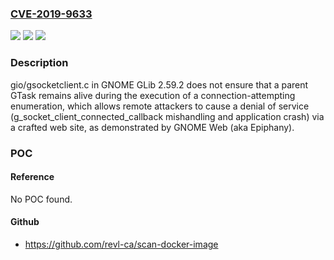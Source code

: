 ### [CVE-2019-9633](https://cve.mitre.org/cgi-bin/cvename.cgi?name=CVE-2019-9633)
![](https://img.shields.io/static/v1?label=Product&message=n%2Fa&color=blue)
![](https://img.shields.io/static/v1?label=Version&message=n%2Fa&color=blue)
![](https://img.shields.io/static/v1?label=Vulnerability&message=n%2Fa&color=brighgreen)

### Description

gio/gsocketclient.c in GNOME GLib 2.59.2 does not ensure that a parent GTask remains alive during the execution of a connection-attempting enumeration, which allows remote attackers to cause a denial of service (g_socket_client_connected_callback mishandling and application crash) via a crafted web site, as demonstrated by GNOME Web (aka Epiphany).

### POC

#### Reference
No POC found.

#### Github
- https://github.com/revl-ca/scan-docker-image

